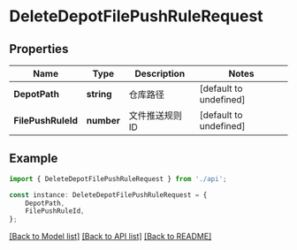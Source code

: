 # DeleteDepotFilePushRuleRequest


## Properties

Name | Type | Description | Notes
------------ | ------------- | ------------- | -------------
**DepotPath** | **string** | 仓库路径 | [default to undefined]
**FilePushRuleId** | **number** | 文件推送规则 ID | [default to undefined]

## Example

```typescript
import { DeleteDepotFilePushRuleRequest } from './api';

const instance: DeleteDepotFilePushRuleRequest = {
    DepotPath,
    FilePushRuleId,
};
```

[[Back to Model list]](../README.md#documentation-for-models) [[Back to API list]](../README.md#documentation-for-api-endpoints) [[Back to README]](../README.md)
